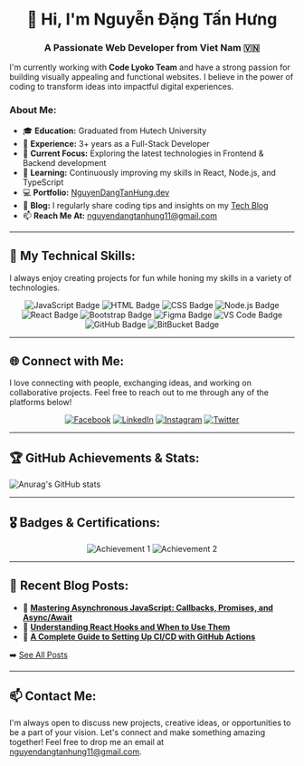 # <div align="center">👋 Hi, I'm Nguyễn Đặng Tấn Hưng</div>
### <div align="center">A Passionate Web Developer from Viet Nam 🇻🇳 </div>

I'm currently working with **Code Lyoko Team** and have a strong passion for building visually appealing and functional websites. I believe in the power of coding to transform ideas into impactful digital experiences.

### About Me:
- 🎓 **Education:** Graduated from Hutech University  
- 💼 **Experience:** 3+ years as a Full-Stack Developer  
- 🔭 **Current Focus:** Exploring the latest technologies in Frontend & Backend development  
- 🌱 **Learning:** Continuously improving my skills in React, Node.js, and TypeScript  
- 💻 **Portfolio:** [NguyenDangTanHung.dev](https://NguyenDangTanHung.dev)  
- 📝 **Blog:** I regularly share coding tips and insights on my [Tech Blog](https://blog.NguyenDangTanHung.dev)  
- 📫 **Reach Me At:** [nguyendangtanhung11@gmail.com](mailto:nguyendangtanhung11@gmail.com)  

---

## 💼 My Technical Skills:
I always enjoy creating projects for fun while honing my skills in a variety of technologies.

<div align="center">

![JavaScript Badge](https://img.shields.io/badge/-JavaScript-F0DB4F?style=for-the-badge&logo=javascript&logoColor=black)
![HTML Badge](https://img.shields.io/badge/-HTML5-E34F26?style=for-the-badge&logo=html5&logoColor=white)
![CSS Badge](https://img.shields.io/badge/-CSS3-1572B6?style=for-the-badge&logo=css3&logoColor=white)
![Node.js Badge](https://img.shields.io/badge/-Node.js-68A063?style=for-the-badge&logo=node.js&logoColor=white)
![React Badge](https://img.shields.io/badge/-React-61DAFB?style=for-the-badge&logo=react&logoColor=black)
![Bootstrap Badge](https://img.shields.io/badge/-Bootstrap-563D7C?style=for-the-badge&logo=bootstrap&logoColor=white)
![Figma Badge](https://img.shields.io/badge/-Figma-F24E1E?style=for-the-badge&logo=figma&logoColor=white)
![VS Code Badge](https://img.shields.io/badge/-VS_Code-007ACC?style=for-the-badge&logo=visual-studio-code&logoColor=white)
![GitHub Badge](https://img.shields.io/badge/-GitHub-181717?style=for-the-badge&logo=github&logoColor=white)
![BitBucket Badge](https://img.shields.io/badge/-Bitbucket-0052CC?style=for-the-badge&logo=bitbucket&logoColor=white)

</div>

---

## 🌐 Connect with Me:
I love connecting with people, exchanging ideas, and working on collaborative projects. Feel free to reach out to me through any of the platforms below!

<div align="center">

[![Facebook](https://img.shields.io/badge/Facebook-1877F2?style=for-the-badge&logo=facebook&logoColor=white)](https://facebook.com/username)
[![LinkedIn](https://img.shields.io/badge/LinkedIn-0077B5?style=for-the-badge&logo=linkedin&logoColor=white)](https://linkedin.com/in/username)
[![Instagram](https://img.shields.io/badge/Instagram-E4405F?style=for-the-badge&logo=instagram&logoColor=white)](https://instagram.com/username)
[![Twitter](https://img.shields.io/badge/Twitter-1DA1F2?style=for-the-badge&logo=twitter&logoColor=white)](https://twitter.com/username)

</div>

---

## 🏆 GitHub Achievements & Stats:

  
![Anurag's GitHub stats](https://github-readme-stats.vercel.app/api?username=NguyenDangTanHung&show_icons=true&theme=radical)


---

## 🎖️ Badges & Certifications:
<div align="center">

![Achievement 1](https://your-image-url-1.com)
![Achievement 2](https://your-image-url-2.com)

</div>

---

## 📜 Recent Blog Posts:
- 📝 **[Mastering Asynchronous JavaScript: Callbacks, Promises, and Async/Await](https://blog.NguyenDangTanHung.dev/mastering-async-js)**  
- 📝 **[Understanding React Hooks and When to Use Them](https://blog.NguyenDangTanHung.dev/react-hooks-guide)**  
- 📝 **[A Complete Guide to Setting Up CI/CD with GitHub Actions](https://blog.NguyenDangTanHung.dev/github-actions-cicd)**  

➡️ [See All Posts](https://blog.NguyenDangTanHung.dev)

---

## 📫 Contact Me:
I'm always open to discuss new projects, creative ideas, or opportunities to be a part of your vision. Let's connect and make something amazing together! Feel free to drop me an email at [nguyendangtanhung11@gmail.com](mailto:nguyendangtanhung11@gmail.com).
